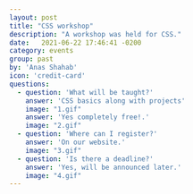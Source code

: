 ```yaml
---
layout: post
title: "CSS workshop"
description: "A workshop was held for CSS."
date:   2021-06-22 17:46:41 -0200
category: events
group: past
by: 'Anas Shahab'
icon: 'credit-card'
questions:
  - question: 'What will be taught?'
    answer: 'CSS basics along with projects'
    image: "1.gif"
    answer: 'Yes completely free!.'
    image: "2.gif"
  - question: 'Where can I register?'
    answer: 'On our website.'
    image: "3.gif"
  - question: 'Is there a deadline?'
    answer: 'Yes, will be announced later.'
    image: "4.gif"
---
```

